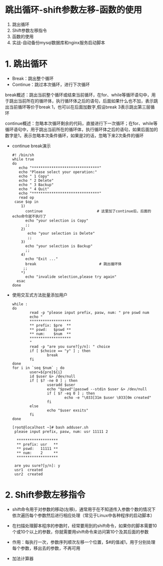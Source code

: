 # 跳出循环-shift参数左移-函数的使用
1. 跳出循环
2. Shift参数左移指令
3. 函数的使用
4. 实战-自动备份mysql数据库和nginx服务启动脚本

# 1. 跳出循环

- Break：跳出整个循环
- Continue：跳过本次循环，进行下次循环

break概述：跳出当前整个循环或结束当前循环，在for、while等循环语句中，用于跳出当前所在的循环体，执行循环体之后的语句，后面如果什么也不加，表示跳出当前循环等价于break 1，也可以在后面加数字,假设break 3表示跳出第三层循环

continue概述：忽略本次循环剩余的代码，直接进行下一次循环；在for、while等循环语句中，用于跳出当前所在的循环体，执行循环体之后的语句，如果后面加的数字是1，表示忽略本次条件循环，如果是2的话，忽略下来2次条件的循环

- continue break演示
  ```shell
  #! /bin/sh
  while true
  do
     echo "*******************************"
     echo "Please select your operation:"
     echo " 1 Copy"
     echo " 2 Delete"
     echo " 3 Backup"
     echo " 4 Quit"
     echo "*******************************"
     read op
   case $op in
      1)
        continue                         # 这里加了continue后，后面的echo命令就不执行了
        echo "your selection is Copy"
        ;;
      2)
         echo "your selection is Delete"
         ;;
      3)
        echo "your selection is Backup"
        ;;
      4)
        echo "Exit ..."
        break                             # 跳出循环体
       ;;
      *)
        echo "invalide selection,please try again"
    esac
  done

  ```
- 使用交互式方法批量添加用户
  ```shell
  while :
  do
          read -p "please input prefix, pasw, num: " pre pswd num
          echo "
          *******************
          ** prefix: $pre  **
          ** pswd:   $pswd **
          ** num:    $num  **
          *******************
          "
          read -p "are you sure?[y/n]: " choice
          if [ $choice == "y" ] ; then
                  break
          fi
  done
  for i in `seq $num` ; do
          user=${pre}${i}
          id $user &> /dev/null
          if [ $? -ne 0 ] ; then
                  useradd $user
                  echo "$pswd"|passwd --stdin $user &> /dev/null
                  if [ $? -eq 0 ] ; then
                          echo -e "\033[31m $user \033[0m created"
                  fi
          else
                  echo "$user exsits"
          fi
  done
  ```
  ```
  [root@localhost ~]# bash adduser.sh 
   please input prefix, pasw, num: usr 11111 2

    *******************
    ** prefix: usr   **
    ** pswd:   11111 **
    ** num:	   2     **
    *******************

   are you sure?[y/n]: y
   usr1  created
   usr2  created
  ```
# 2. Shift参数左移指令

- shift命令用于对参数的移动(左移)，通常用于在不知道传入参数个数的情况下依次遍历每个参数然后进行相应处理（常见于Linux中各种程序的启动脚本）
- 在扫描处理脚本程序的参数时，经常要用到的shift命令，如果你的脚本需要10个或10个以上的参数，你就需要用shift命令来访问第10个及其后面的参数
- 作用：每执行一次，参数序列顺次左移一个位置，$#的值减1，用于分别处理每个参数，移出去的参数，不再可用

- 加法计算器
  ```
  
  ```



